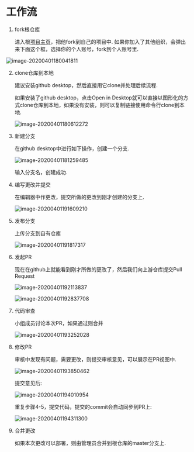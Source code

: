# 工作流

1. fork根仓库

   进入根[项目主页](https://github.com/alipapa-nwu/library-seat-manage)，把他fork到自己的项目中. 如果你加入了其他组织，会弹出来下面这个框，选择你的个人账号，fork到个人账号里.

![image-20200401180041811](%E5%B7%A5%E4%BD%9C%E6%B5%81.assets/image-20200401180041811.png)

2. clone仓库到本地

   建议安装github desktop，然后直接用它clone并处理后续流程.

   如果安装了github desktop，点击Open in Desktop就可以直接以图形化的方式clone仓库到本地，如果没有安装，则可以复制链接使用命令行clone到本地.

   ![image-20200401180612272](%E5%B7%A5%E4%BD%9C%E6%B5%81.assets/image-20200401180612272.png)

3. 新建分支

   在github desktop中进行如下操作，创建一个分支.

   ![image-20200401181259485](%E5%B7%A5%E4%BD%9C%E6%B5%81.assets/image-20200401181259485.png)

   输入分支名，创建成功.

4. 编写更改并提交

   在编辑器中作更改，提交所做的更改到刚才创建的分支上.

   ![image-20200401191609210](%E5%B7%A5%E4%BD%9C%E6%B5%81.assets/image-20200401191609210.png)

5. 发布分支

   上传分支到自有仓库

   ![image-20200401191817317](%E5%B7%A5%E4%BD%9C%E6%B5%81.assets/image-20200401191817317.png)

6. 发起PR

   现在在github上就能看到刚才所做的更改了，然后我们向上游仓库提交Pull Request

   ![image-20200401192113837](%E5%B7%A5%E4%BD%9C%E6%B5%81.assets/image-20200401192113837.png)

   ![image-20200401192837708](%E5%B7%A5%E4%BD%9C%E6%B5%81.assets/image-20200401192837708.png)

7. 代码审查

   小组成员讨论本次PR，如果通过则合并

   ![image-20200401193252028](%E5%B7%A5%E4%BD%9C%E6%B5%81.assets/image-20200401193252028.png)

8. 修改PR

   审核中发现有问题，需要更改，则提交审核意见，可以展示在PR视图中. 

   ![image-20200401193850462](%E5%B7%A5%E4%BD%9C%E6%B5%81.assets/image-20200401193850462.png)

   提交意见后:

   ![image-20200401194010954](%E5%B7%A5%E4%BD%9C%E6%B5%81.assets/image-20200401194010954.png)

   重复步骤4-5，提交代码，提交的commit会自动同步到PR上:

   ![image-20200401194311300](%E5%B7%A5%E4%BD%9C%E6%B5%81.assets/image-20200401194311300.png)

9. 合并更改

   如果本次更改可以部署，则由管理员合并到根仓库的master分支上.